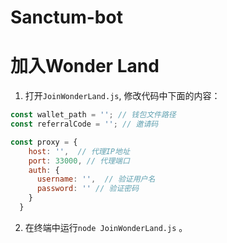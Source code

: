 # Sanctum-bot

# 加入Wonder Land

1. 打开`JoinWonderLand.js`, 修改代码中下面的内容：
``` javascript
const wallet_path = ''; // 钱包文件路径
const referralCode = ''; // 邀请码

const proxy = {
    host: '',  // 代理IP地址
    port: 33000, // 代理端口
    auth: {
      username: '',  // 验证用户名
      password: '' // 验证密码
    }
  }
```
2. 在终端中运行`node JoinWonderLand.js` 。

